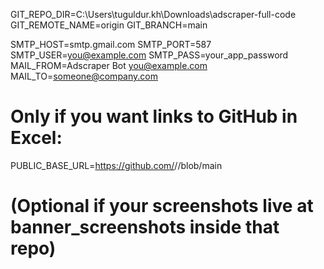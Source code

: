 GIT_REPO_DIR=C:\Users\tuguldur.kh\Downloads\adscraper-full-code
GIT_REMOTE_NAME=origin
GIT_BRANCH=main

SMTP_HOST=smtp.gmail.com
SMTP_PORT=587
SMTP_USER=you@example.com
SMTP_PASS=your_app_password
MAIL_FROM=Adscraper Bot <you@example.com>
MAIL_TO=someone@company.com

# Only if you want links to GitHub in Excel:
PUBLIC_BASE_URL=https://github.com/<YOUR-USER>/<YOUR-REPO>/blob/main
# (Optional if your screenshots live at banner_screenshots inside that repo)
